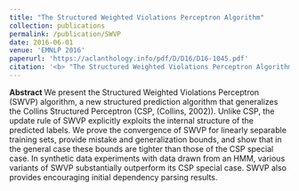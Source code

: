 ```yaml
---
title: "The Structured Weighted Violations Perceptron Algorithm"
collection: publications
permalink: /publication/SWVP
date: 2016-06-01
venue: 'EMNLP 2016'
paperurl: 'https://aclanthology.info/pdf/D/D16/D16-1045.pdf'
citation: '<b> "The Structured Weighted Violations Perceptron Algorithm."</b> Rotem Dror and Roi Reichart. <i> EMNLP 2016 </i>'
---
```


<b> Abstract </b>
We present the Structured Weighted Violations Perceptron (SWVP) algorithm, a new structured prediction algorithm that generalizes the Collins Structured Perceptron (CSP, (Collins, 2002)). Unlike CSP, the update rule of SWVP explicitly exploits the internal structure of the predicted labels. We prove the convergence of SWVP for linearly separable training sets, provide mistake and generalization bounds, and show that in the general case these bounds are tighter than those of the CSP special case. In synthetic data experiments with data drawn from an HMM, various variants of SWVP substantially outperform its CSP special case. SWVP also provides encouraging initial dependency parsing results.
